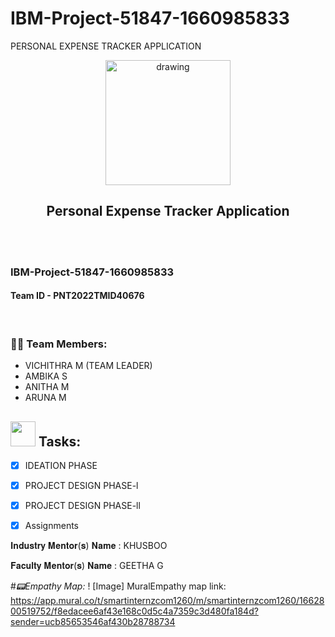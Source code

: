 
# IBM-Project-51847-1660985833
PERSONAL EXPENSE TRACKER APPLICATION
<br>
<div align="center">
<img src="https://upload.wikimedia.org/wikipedia/commons/5/51/IBM_logo.svg"  align="center" alt="drawing" width="200" />
  <h2 align="center"> Personal Expense Tracker Application <br></h2>
</div>
<br>

<br> 
 <h3>IBM-Project-51847-1660985833</h3>  
 <h4>Team ID - PNT2022TMID40676</h4>      
    
<br>
  
### :woman_technologist: Team Members:
  
  - VICHITHRA M (TEAM LEADER)
  - AMBIKA S
  - ANITHA M
  - ARUNA M
 
 
 
<h2> <img src="https://raw.githubusercontent.com/Tarikul-Islam-Anik/Animated-Fluent-Emojis/master/Emojis/Hand%20gestures/Mechanical%20Arm.png""" width="40px"> Tasks: </h2>
  
- [x] IDEATION PHASE <br>
- [x] PROJECT DESIGN PHASE-l <br>
- [x] PROJECT DESIGN PHASE-ll <br>
- [x] Assignments <br>
 

𝐈𝐧𝐝𝐮𝐬𝐭𝐫𝐲 𝐌𝐞𝐧𝐭𝐨𝐫(𝐬) 𝐍𝐚𝐦𝐞  :  KHUSBOO

𝐅𝐚𝐜𝐮𝐥𝐭𝐲 𝐌𝐞𝐧𝐭𝐨𝐫(𝐬) 𝐍𝐚𝐦𝐞   : GEETHA G

#*📟Empathy Map:*
! [Image]
MuralEmpathy map link: https://app.mural.co/t/smartinternzcom1260/m/smartinternzcom1260/1662800519752/f8edacee6af43e168c0d5c4a7359c3d480fa184d?sender=ucb85653546af430b28788734
